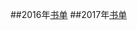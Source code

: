 ##2016年[书单](https://github.com/Supertraveler-Lee/Person-Profile/blob/master/docs/book_list%202016.md)
##2017年[书单](https://github.com/Supertraveler-Lee/Person-Profile/blob/master/docs/book_list%202017.md)